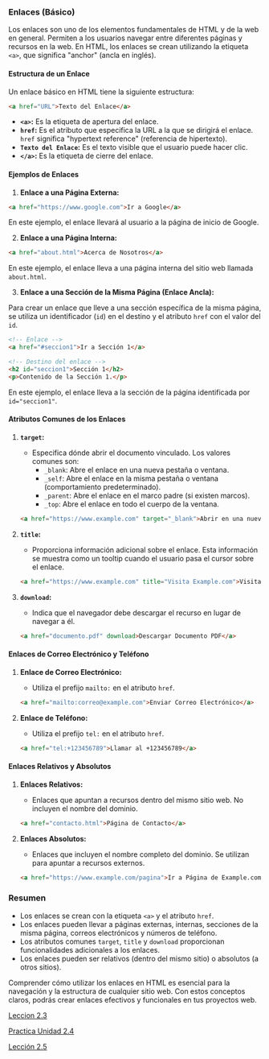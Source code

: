 ### Enlaces (Básico)

Los enlaces son uno de los elementos fundamentales de HTML y de la web en general. Permiten a los usuarios navegar entre diferentes páginas y recursos en la web. En HTML, los enlaces se crean utilizando la etiqueta `<a>`, que significa "anchor" (ancla en inglés).

#### Estructura de un Enlace

Un enlace básico en HTML tiene la siguiente estructura:

```html
<a href="URL">Texto del Enlace</a>
```

- **`<a>`:** Es la etiqueta de apertura del enlace.
- **`href`:** Es el atributo que especifica la URL a la que se dirigirá el enlace. `href` significa "hypertext reference" (referencia de hipertexto).
- **`Texto del Enlace`:** Es el texto visible que el usuario puede hacer clic.
- **`</a>`:** Es la etiqueta de cierre del enlace.

#### Ejemplos de Enlaces

1. **Enlace a una Página Externa:**

```html
<a href="https://www.google.com">Ir a Google</a>
```
En este ejemplo, el enlace llevará al usuario a la página de inicio de Google.

2. **Enlace a una Página Interna:**

```html
<a href="about.html">Acerca de Nosotros</a>
```
En este ejemplo, el enlace lleva a una página interna del sitio web llamada `about.html`.

3. **Enlace a una Sección de la Misma Página (Enlace Ancla):**

Para crear un enlace que lleve a una sección específica de la misma página, se utiliza un identificador (`id`) en el destino y el atributo `href` con el valor del `id`.

```html
<!-- Enlace -->
<a href="#seccion1">Ir a Sección 1</a>

<!-- Destino del enlace -->
<h2 id="seccion1">Sección 1</h2>
<p>Contenido de la Sección 1.</p>
```
En este ejemplo, el enlace lleva a la sección de la página identificada por `id="seccion1"`.

#### Atributos Comunes de los Enlaces

1. **`target`:**
   - Especifica dónde abrir el documento vinculado. Los valores comunes son:
     - `_blank`: Abre el enlace en una nueva pestaña o ventana.
     - `_self`: Abre el enlace en la misma pestaña o ventana (comportamiento predeterminado).
     - `_parent`: Abre el enlace en el marco padre (si existen marcos).
     - `_top`: Abre el enlace en todo el cuerpo de la ventana.

   ```html
   <a href="https://www.example.com" target="_blank">Abrir en una nueva pestaña</a>
   ```

2. **`title`:**
   - Proporciona información adicional sobre el enlace. Esta información se muestra como un tooltip cuando el usuario pasa el cursor sobre el enlace.

   ```html
   <a href="https://www.example.com" title="Visita Example.com">Visitar Example.com</a>
   ```

3. **`download`:**
   - Indica que el navegador debe descargar el recurso en lugar de navegar a él.

   ```html
   <a href="documento.pdf" download>Descargar Documento PDF</a>
   ```

#### Enlaces de Correo Electrónico y Teléfono

1. **Enlace de Correo Electrónico:**
   - Utiliza el prefijo `mailto:` en el atributo `href`.

   ```html
   <a href="mailto:correo@example.com">Enviar Correo Electrónico</a>
   ```

2. **Enlace de Teléfono:**
   - Utiliza el prefijo `tel:` en el atributo `href`.

   ```html
   <a href="tel:+123456789">Llamar al +123456789</a>
   ```

#### Enlaces Relativos y Absolutos

1. **Enlaces Relativos:**
   - Enlaces que apuntan a recursos dentro del mismo sitio web. No incluyen el nombre del dominio.

   ```html
   <a href="contacto.html">Página de Contacto</a>
   ```

2. **Enlaces Absolutos:**
   - Enlaces que incluyen el nombre completo del dominio. Se utilizan para apuntar a recursos externos.

   ```html
   <a href="https://www.example.com/pagina">Ir a Página de Example.com</a>
   ```

### Resumen

- Los enlaces se crean con la etiqueta `<a>` y el atributo `href`.
- Los enlaces pueden llevar a páginas externas, internas, secciones de la misma página, correos electrónicos y números de teléfono.
- Los atributos comunes `target`, `title` y `download` proporcionan funcionalidades adicionales a los enlaces.
- Los enlaces pueden ser relativos (dentro del mismo sitio) o absolutos (a otros sitios).

Comprender cómo utilizar los enlaces en HTML es esencial para la navegación y la estructura de cualquier sitio web. Con estos conceptos claros, podrás crear enlaces efectivos y funcionales en tus proyectos web.


[Leccion 2.3](../2.3.Listas/2.3.listas.md)

[Practica Unidad 2.4](#)

[Lección 2.5](../2.5.Imagenes-Y-Rutas/2.5.Imagenes-y-rutas.md)